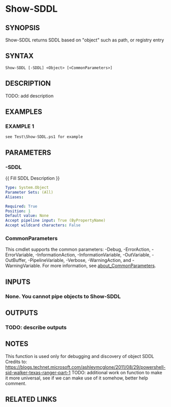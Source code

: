 ﻿---
external help file: Project.AllPlatforms.Utility-help.xml
Module Name: Project.AllPlatforms.Utility
online version: https://github.com/metablaster/WindowsFirewallRuleset/blob/develop/Modules/Project.AllPlatforms.Utility/Help/en-US/Show-SDDL.md
schema: 2.0.0
---

# Show-SDDL

## SYNOPSIS

Show-SDDL returns SDDL based on "object" such as path, or registry entry

## SYNTAX

```none
Show-SDDL [-SDDL] <Object> [<CommonParameters>]
```

## DESCRIPTION

TODO: add description

## EXAMPLES

### EXAMPLE 1

```none
see Test\Show-SDDL.ps1 for example
```

## PARAMETERS

### -SDDL

{{ Fill SDDL Description }}

```yaml
Type: System.Object
Parameter Sets: (All)
Aliases:

Required: True
Position: 1
Default value: None
Accept pipeline input: True (ByPropertyName)
Accept wildcard characters: False
```

### CommonParameters

This cmdlet supports the common parameters: -Debug, -ErrorAction, -ErrorVariable, -InformationAction, -InformationVariable, -OutVariable, -OutBuffer, -PipelineVariable, -Verbose, -WarningAction, and -WarningVariable. For more information, see [about_CommonParameters](http://go.microsoft.com/fwlink/?LinkID=113216).

## INPUTS

### None. You cannot pipe objects to Show-SDDL

## OUTPUTS

### TODO: describe outputs

## NOTES

This function is used only for debugging and discovery of object SDDL
Credits to: https://blogs.technet.microsoft.com/ashleymcglone/2011/08/29/powershell-sid-walker-texas-ranger-part-1
TODO: additional work on function to make it more universal, see if we can make use of it somehow, better help comment.

## RELATED LINKS

